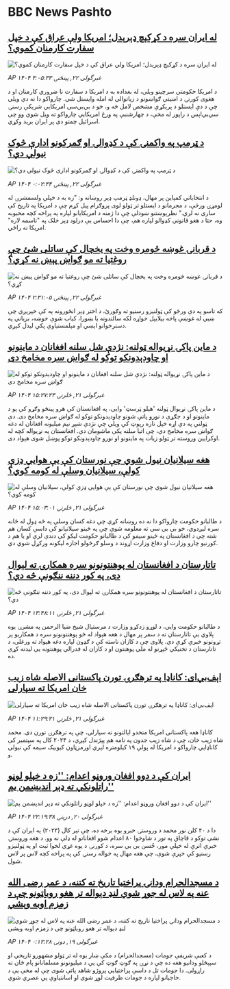 # BBC News Pashto## [له ایران سره د کړکېچ ډېرېدل؛ امریکا ولې عراق کې د خپل سفارت کارمنان کموي؟](https://www.bbc.com/pashto/articles/c3e5lzqx9ywo?at_campaign=githubrss)![له ایران سره د کړکېچ ډېرېدل؛ امریکا ولې عراق کې د خپل سفارت کارمنان کموي؟](https://ichef.bbci.co.uk/ace/standard/240/cpsprodpb/ffcf/live/2762e630-473f-11f0-bbaa-4bc03e0665b7.jpg)_AP ۱۴۰۴ غبرگولی ۲۲, پينځنۍ ۴:۰۵:۳۳_د امریکا حکومتي سرچینو ویلي، له بغداده به د امریکا د سفارت نا ضروري کارمنان او د هغوی کورنۍ د امنیتي ګواښونو د زیاتوالي له امله وایستل شي.
چارواکو دا نه‌ دي ویلي چې د دې ایستلو د پرېکړې مشخص لامل څه و، خو د بي‌بي‌سی امریکایي شریکې رسنۍ سي‌بي‌اېس د راپور له مخې، د چهارشنبې په ورځ امریکایي چارواکو ته ویل شوي وو چې اسرائیل چمتو دی پر ایران برید وکړي.## [د ټرمپ په واکمنۍ کې د کډوالۍ او ګمرکونو ادارې څوک نیولي دي؟](https://www.bbc.com/pashto/articles/c1j535k1l4eo?at_campaign=githubrss)![د ټرمپ په واکمنۍ کې د کډوالۍ او ګمرکونو ادارې څوک نیولي دي؟](https://ichef.bbci.co.uk/ace/standard/240/cpsprodpb/641e/live/1481bb10-471f-11f0-84b6-6bf0f66205f1.jpg)_AP ۱۴۰۴ غبرگولی ۲۲, پينځنۍ ۰:۰۲:۴۴_د انتخاباتي کمپاین پر مهال، ډونلډ ټرمپ ډېر روښانه و: "زه به د خپلې ولسمشرۍ له لومړۍ ورځې، د مجرمانو د ایستلو تر ټولو لوی پروګرام پیل کړم چې د امریکا په تاریخ کې ساری نه لري."
نظرپوښتنو ښودلې چې دا ژمنه د امریکایانو لپاره په پراخه کچه محبوبه وه، حتا د هغو قانوني کډوالو لپاره هم، چې دا احساس یې درلود ډېر خلک په "ناسمه لاره" امریکا ته راځي.## [د قربانۍ غوښه څومره وخت په یخچال کې ساتلی شئ چې روغتیا ته مو ګواښ پېښ نه کړي؟](https://www.bbc.com/pashto/articles/cx2j807l532o?at_campaign=githubrss)![د قربانۍ غوښه څومره وخت په یخچال کې ساتلی شئ چې روغتیا ته مو ګواښ پېښ نه کړي؟](https://ichef.bbci.co.uk/ace/standard/240/cpsprodpb/2e47/live/6f76acf0-4711-11f0-9471-e380f647874e.jpg)_AP ۱۴۰۴ غبرگولی ۲۲, پينځنۍ ۲:۳۱:۰۵_که تاسو په دې ورځو کې ټولنیزو رسنیو ته وګورئ، د اختر ډېر انځورونه په کې خپرېږي چې ښيي له غوښې پاخه بېلابېل خواړه لکه سالندونه یا ‍ښورا، کباب شوې خوښه، بریاني په دسترخوانو اېښې او مېلمستیاوې پکې لیدل کېږي.## [د ماین پاکۍ نړیواله ټولنه: نژدې شل سلنه افغانان د ماینونو او چاودېدونکو توکو له ګواښ سره مخامخ دی](https://www.bbc.com/pashto/articles/cx2q377xw77o?at_campaign=githubrss)![د ماین پاکۍ نړیواله ټولنه: نژدې شل سلنه افغانان د ماینونو او چاودېدونکو توکو له ګواښ سره مخامخ دی](https://ichef.bbci.co.uk/ace/standard/240/cpsprodpb/ad89/live/cc628740-46cb-11f0-9471-e380f647874e.jpg)_AP ۱۴۰۴ غبرگولی ۲۱, څلرنۍ ۱۵:۲۷:۲۳_د ماین پاکۍ  نړیوال ټولنه 'هېلو ټرسټ' وايی، په افغانستان کې هرو پینځو وګړو کې یو د ماینونو او د جګړې د نورو پاتې شونو چاودېدونکو توکو له ګواښ سره مخامخ دی.
دې ټولنې په دې اړه خپل تازه رپوټ کې ویلي چې  نژدې شپږ نیم میلیونه افغانان له دغه ګواښ سره مخامخ دي، چې اتیا سلنه پکې ماشومان دي.
افغانستان په نړیواله کچه له اوکرایین وروسته تر ټولو زیات په ماینونو او نورو چاودېدونکو  توکو پوښل شوی هېواد دی.## [هغه سیلانیان نیول شوي چې نورستان کې یې هوايي ډزې کولې، سیلانیان وسلې له کومه کوي؟](https://www.bbc.com/pashto/articles/c3e5l8vyglqo?at_campaign=githubrss)![هغه سیلانیان نیول شوي چې نورستان کې یې هوايي ډزې کولې، سیلانیان وسلې له کومه کوي؟](https://ichef.bbci.co.uk/ace/standard/240/cpsprodpb/6f5f/live/b3211300-46cb-11f0-84b6-6bf0f66205f1.jpg)_AP ۱۴۰۴ غبرگولی ۲۱, څلرنۍ ۱۵:۰۳:۰۱_د طالبانو حکومت چارواکو دا نه ده روښانه کړې چې دغه کسان وسلې په څه ډول له ځانه سره لېږدوي، خو بي بي سي ته معلومه شوې چې په ځينو سیلانیانو کې داسې کسان هم شته چې د افغانستان په ځینو سیمو کې د طالبانو حکومت لیکو کې دندې لري او یا هم د کورنیو چارو وزارت او دفاع وزارت اړوند د وسلو ګرځولو اجازه لیکونه ورکړل شوي دي.## [تاتارستان د افغانستان له پوهنتونونو سره همکارۍ ته لېوال دی، په کور دننه ننګونې څه دي؟](https://www.bbc.com/pashto/articles/c780pdl2vrlo?at_campaign=githubrss)![تاتارستان د افغانستان له پوهنتونونو سره همکارۍ ته لېوال دی، په کور دننه ننګونې څه دي؟](https://ichef.bbci.co.uk/ace/standard/240/cpsprodpb/5569/live/84496a20-46c9-11f0-84b6-6bf0f66205f1.jpg)_AP ۱۴۰۴ غبرگولی ۲۱, څلرنۍ ۱۳:۴۸:۱۱_د طالبانو حکومت وايي، د لوړو زدکړو وزارت د مرستیال شیخ ضیا الرحمن په مشرۍ یوه پلاوي یې تاتارستان ته د سفر پر مهال د هغه هېواد له څو پوهنتونونو سره د همکاریو پر تړونونو خبرې کړې دي. پلاوی چې د کازان ناسته کې د ګډون لپاره دغه هېواد ته ورغلی، د تاتارستان د تخنیکي څېړنو له ملي پوهنتون او د کازان له فدرالي پوهنتونه یې لیدنه کړې ده.## [اېف‌بي‌ای: کاناډا په ترهګرۍ تورن پاکستانی الاصله شاه زیب خان امریکا ته سپارلی](https://www.bbc.com/pashto/articles/cglew2d8pn5o?at_campaign=githubrss)![اېف‌بي‌ای: کاناډا په ترهګرۍ تورن پاکستانی الاصله شاه زیب خان امریکا ته سپارلی](https://ichef.bbci.co.uk/ace/standard/240/cpsprodpb/c41e/live/915a1ec0-46b6-11f0-84b6-6bf0f66205f1.png)_AP ۱۴۰۴ غبرگولی ۲۱, څلرنۍ ۱۱:۲۹:۲۱_کاناډا هغه پاکستانی امریکا متحدو ایالتونو ته سپارلی، چې په ترهګرۍ تورن دی. محمد شاه زېب خان، چې د شاه زېب جدون په نامه هم پېژندل کېږي، د ۲۰۲۴ کال په سپتمبر کې کاناډايي چارواکو د امریکا له پولې ۱۹ کیلومتره لېري اورمزټاون کیوبیک سیمه کې نیولی و.## [ایران کې د دوو افغان وروڼو اعدام: ''زه د خپلو لوڼو راتلونکي ته ډېر اندېښمن یم''](https://www.bbc.com/pashto/articles/c0jzlp15424o?at_campaign=githubrss)![ایران کې د دوو افغان وروڼو اعدام: ''زه د خپلو لوڼو راتلونکي ته ډېر اندېښمن یم''](https://ichef.bbci.co.uk/ace/standard/240/cpsprodpb/18e6/live/59d42700-2507-11f0-b26b-ab62c890638b.jpg)_AP ۱۴۰۴ غبرگولی ۲۰, درېنۍ ۲۲:۱۹:۳۸_دا د ۴۰ کلن نور محمد د وروستۍ خبرو یوه برخه ده، چې تېر کال (۲۰۲۴) په ایران کې د نشې توکو د قاچاق په تور د شاوخوا ۸۰ اعدام شوو افغانانو له ډلې نه وو.
د هغه وروستۍ خبرې اترې له خپلې مور، حُسن بي بي سره، د کورنۍ د یوه غړي لخوا ثبت او په ټولنیزو رسنیو کې خپرې شوې، چې هغه مهال په خواله رسنۍ کې په پراخه کچه لاس پر لاس شول.## [د مسجدالحرام ودانۍ پراختیا تاریخ ته کتنه، د عمر رضی الله عنه په لاس له جوړ شوي لنډ دېواله تر هغو روباټونو چې د زمزم اوبه وېشي](https://www.bbc.com/pashto/articles/clyre0pg60vo?at_campaign=githubrss)![د مسجدالحرام ودانۍ پراختیا تاریخ ته کتنه، د عمر رضی الله عنه په لاس له جوړ شوي لنډ دېواله تر هغو روباټونو چې د زمزم اوبه وېشي](https://ichef.bbci.co.uk/ace/standard/240/cpsprodpb/8801/live/a6e174f0-44b8-11f0-b6e6-4ddb91039da1.png)_AP ۱۴۰۴ غبرگولی ۱۹, دونۍ ۰:۱۲:۲۸_د کعبې شریفې جومات (مسجدالحرام) د مکې ښار یوه له تر ټولو مشهورو تاریخي او سپېڅلو ودانیو هغه ده چې د نړۍ په ګوټ ګوټ کې یې د میلیونونو مسلمانانو پام ځان ته راړولی. دا جومات تل د داسې پراختیايي پروژو شاهد پاتې شوی چې له مخې یې د حاجیانو لپاره د جومات ظرفیت لوړ شوی او اسانتیاوې یې عصري شوي.